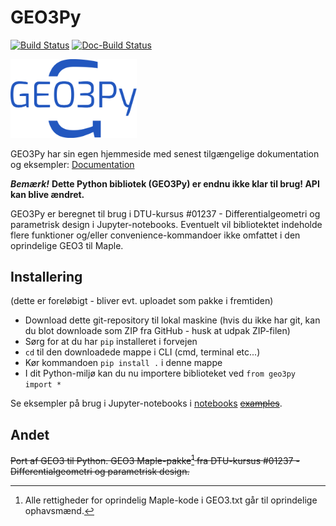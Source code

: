 GEO3Py
==================
[![Build Status](https://github.com/KaareZ/GEO3Py/actions/workflows/python-package.yml/badge.svg)](https://github.com/KaareZ/GEO3Py/actions)
[![Doc-Build Status](https://github.com/KaareZ/GEO3Py/actions/workflows/buildDocs.yml/badge.svg)](https://github.com/KaareZ/GEO3Py/actions)

[<img src="./docs/source/geo3py-logo.svg" width=40%>](https://kaarez.github.io/GEO3Py/)

GEO3Py har sin egen hjemmeside med senest tilgængelige dokumentation og eksempler:
[Documentation](https://kaarez.github.io/GEO3Py)

***Bemærk!*** **Dette Python bibliotek (GEO3Py) er endnu ikke klar til brug! API kan blive ændret.**

GEO3Py er beregnet til brug i DTU-kursus #01237 - Differentialgeometri og parametrisk design i Jupyter-notebooks. Eventuelt vil bibliotektet indeholde flere funktioner og/eller convenience-kommandoer ikke omfattet i den oprindelige GEO3 til Maple.

## Installering

(dette er foreløbigt - bliver evt. uploadet som pakke i fremtiden)

- Download dette git-repository til lokal maskine (hvis du ikke har git, kan du blot downloade som ZIP fra GitHub - husk at udpak ZIP-filen)
- Sørg for at du har `pip` installeret i forvejen
- `cd` til den downloadede mappe i CLI (cmd, terminal etc...)
- Kør kommandoen `pip install .` i denne mappe
- I dit Python-miljø kan du nu importere biblioteket ved `from geo3py import *`

Se eksempler på brug i Jupyter-notebooks i [notebooks](./docs/source/notebooks) ~~[examples](./examples)~~.

## Andet

~~Port af GEO3 til Python.
GEO3 Maple-pakke[^1] fra DTU-kursus #01237 - Differentialgeometri og parametrisk design.~~

[^1]: Alle rettigheder for oprindelig Maple-kode i GEO3.txt går til oprindelige ophavsmænd.
